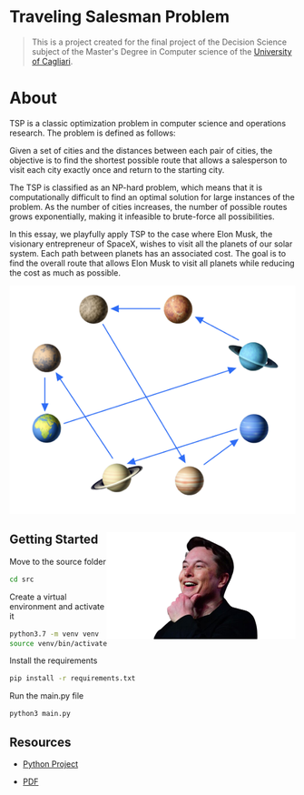 # Traveling Salesman Problem

> This is a project created for the final project of the Decision Science subject of the Master's Degree in Computer science of the [University of Cagliari](https://www.unica.it/unica/en/homepage.page).

# About 
TSP is a classic optimization problem in computer science and operations research. The problem is defined as follows:

Given a set of cities and the distances between each pair of cities, the objective is to find the shortest possible route that allows a salesperson to visit each city exactly once and return to the starting city.

The TSP is classified as an NP-hard problem, which means that it is computationally difficult to find an optimal solution for large instances of the problem. As the number of cities increases, the number of possible routes grows exponentially, making it infeasible to brute-force all possibilities.

In this essay, we playfully apply TSP to the case where Elon Musk, the visionary entrepreneur of SpaceX, wishes to visit all the planets of our solar system. Each path between planets has an associated cost. The goal is to find the overall route that allows Elon Musk to visit all planets while reducing the cost as much as possible.

![Planets](./images/es_space_sol_connessa_without_back.png)


<div wigth="100%">
<img src="./images/elon-ruotato.png" alt="Elon Musk" width="333px" heigth="187px" align="right" title="Cloud title" >
<div>

## Getting Started

Move to the source folder
```bash
cd src
```

Create a virtual environment and activate it
```bash
python3.7 -m venv venv
source venv/bin/activate
```

Install the requirements
```bash
pip install -r requirements.txt
```

Run the main.py file
```bash
python3 main.py
```

## Resources

- [Python Project](./Python)

- [PDF](./TSP_come_Guida_tra_i_Pianeti.pdf)

